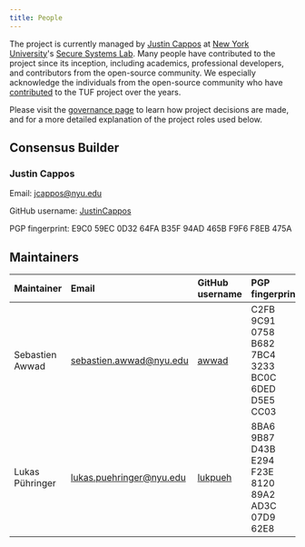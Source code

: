 ```yaml
---
title: People
---
```


The project is currently managed by [Justin
Cappos](https://ssl.engineering.nyu.edu/personalpages/jcappos/) at [New York
University](https://ssl.engineering.nyu.edu/)'s [Secure Systems
Lab](https://ssl.engineering.nyu.edu/).  Many people have contributed to the
project since its inception, including academics, professional developers, and
contributors from the open-source community. We especially acknowledge
the individuals from the open-source community who have
[contributed](https://github.com/theupdateframework/tuf/blob/develop/docs/AUTHORS.txt)
to the TUF project over the years.

Please visit the [governance
page](https://github.com/theupdateframework/tuf/blob/develop/docs/GOVERNANCE.md#tuf-governance)
to learn how project decisions are made, and for a more detailed explanation
of the project roles used below.

## Consensus Builder

### Justin Cappos

Email: jcappos@nyu.edu

GitHub username: [JustinCappos](https://github.com/justincappos)

PGP fingerprint: E9C0 59EC 0D32 64FA B35F  94AD 465B F9F6 F8EB 475A

## Maintainers

Maintainer | Email | GitHub username | PGP fingerprint
:----------|:------|:----------------|:---------------
Sebastien Awwad | sebastien.awwad@nyu.edu | [awwad](https://github.com/awwad) | C2FB 9C91 0758 B682 7BC4  3233 BC0C 6DED D5E5 CC03
Lukas Pühringer|  lukas.puehringer@nyu.edu | [lukpueh](https://github.com/lukpueh) | 8BA6 9B87 D43B E294 F23E  8120 89A2 AD3C 07D9 62E8
